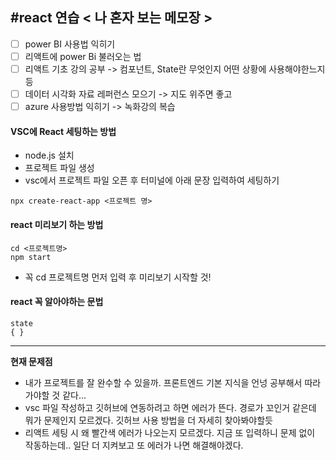 #react 연습 < 나 혼자 보는 메모장 >
---
- [ ] power BI 사용법 익히기
- [ ] 리액트에 power Bi 불러오는 법
- [ ] 리액트 기초 강의 공부 -> 컴포넌트, State란 무엇인지 어떤 상황에 사용해야한느지 등
- [ ] 데이터 시각화 자료 레퍼런스 모으기 -> 지도 위주면 좋고
- [ ] azure 사용방법 익히기 -> 녹화강의 복습

#### VSC에 React 세팅하는 방법
* node.js 설치
* 프로젝트 파일 생성
* vsc에서 프로젝트 파일 오픈 후 터미널에 아래 문장 입력하여 세팅하기

```npx create-react-app <프로젝트 명>```  

#### react 미리보기 하는 방법  

```
cd <프로젝트명>
npm start
```

* 꼭 cd 프로젝트명 먼저 입력 후 미리보기 시작할 것!

#### react 꼭 알아야하는 문법  
```
state
{ } 

```




---
**현재 문제점**
* 내가 프로젝트를 잘 완수할 수 있을까. 프론트엔드 기본 지식을 언넝 공부해서 따라가야할 것 같다...
* vsc 파일 작성하고 깃허브에 연동하려고 하면 에러가 뜬다. 경로가 꼬인거 같은데 뭐가 문제인지 모르겠다. 깃허브 사용 방법을 더 자세히 찾아봐야할듯
* 리액트 세팅 시 왜 빨간색 에러가 나오는지 모르겠다. 지금 또 입력하니 문제 없이 작동하는데.. 일단 더 지켜보고 또 에러가 나면 해결해야겠다.
  

